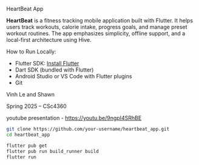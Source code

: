 HeartBeat App

**HeartBeat** is a fitness tracking mobile application built with Flutter. It helps users track workouts, calorie intake, progress goals, and manage preset workout routines. The app emphasizes simplicity, offline support, and a local-first architecture using Hive.

How to Run Locally:
- Flutter SDK: [Install Flutter](https://flutter.dev/docs/get-started/install)
- Dart SDK (bundled with Flutter)
- Android Studio or VS Code with Flutter plugins
- Git

Vinh Le and Shawn

Spring 2025 – CSc4360

youtube presentation - https://youtu.be/9ngpI4SRhBE
```bash
git clone https://github.com/your-username/heartbeat_app.git
cd heartbeat_app

flutter pub get
flutter pub run build_runner build
flutter run





